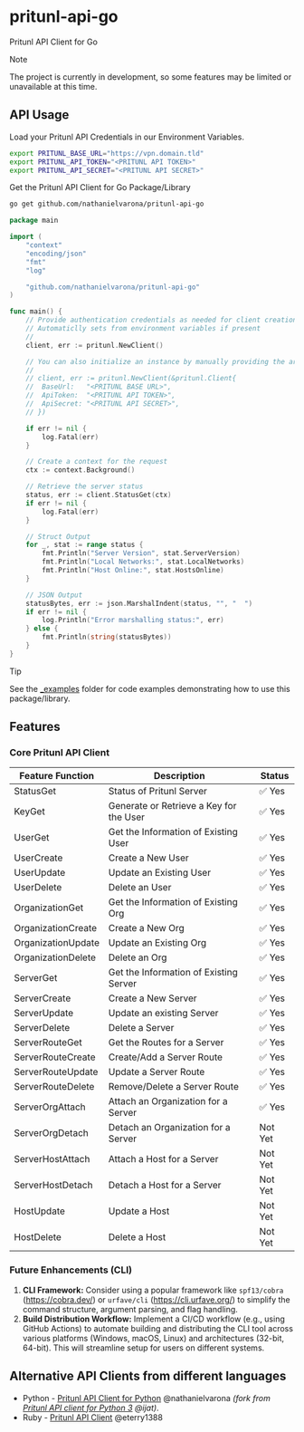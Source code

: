 # pritunl-api-go

Pritunl API Client for Go

> [!NOTE]
> The project is currently in development, so some features may be limited or unavailable at this time.

## API Usage

Load your Pritunl API Credentials in our Environment Variables.

```bash
export PRITUNL_BASE_URL="https://vpn.domain.tld"
export PRITUNL_API_TOKEN="<PRITUNL API TOKEN>"
export PRITUNL_API_SECRET="<PRITUNL API SECRET>"
```

Get the Pritunl API Client for Go Package/Library

```bash
go get github.com/nathanielvarona/pritunl-api-go
```

```go
package main

import (
	"context"
	"encoding/json"
	"fmt"
	"log"

	"github.com/nathanielvarona/pritunl-api-go"
)

func main() {
	// Provide authentication credentials as needed for client creation
	// Automaticlly sets from environment variables if present
	//
	client, err := pritunl.NewClient()

	// You can also initialize an instance by manually providing the arguments.
	//
	// client, err := pritunl.NewClient(&pritunl.Client{
	// 	BaseUrl:   "<PRITUNL BASE URL>",
	// 	ApiToken:  "<PRITUNL API TOKEN>",
	// 	ApiSecret: "<PRITUNL API SECRET>",
	// })

	if err != nil {
		log.Fatal(err)
	}

	// Create a context for the request
	ctx := context.Background()

	// Retrieve the server status
	status, err := client.StatusGet(ctx)
	if err != nil {
		log.Fatal(err)
	}

	// Struct Output
	for _, stat := range status {
		fmt.Println("Server Version", stat.ServerVersion)
		fmt.Println("Local Networks:", stat.LocalNetworks)
		fmt.Println("Host Online:", stat.HostsOnline)
	}

	// JSON Output
	statusBytes, err := json.MarshalIndent(status, "", "  ")
	if err != nil {
		log.Println("Error marshalling status:", err)
	} else {
		fmt.Println(string(statusBytes))
	}
}
```

> [!TIP]
> See the [_examples](./_examples) folder for code examples demonstrating how to use this package/library.

## Features

### Core Pritunl API Client

| Feature Function   | Description                             | Status                 |
|--------------------|-----------------------------------------|------------------------|
| StatusGet          | Status of Pritunl Server                | :white_check_mark: Yes |
| KeyGet             | Generate or Retrieve a Key for the User | :white_check_mark: Yes |
| UserGet            | Get the Information of Existing User    | :white_check_mark: Yes |
| UserCreate         | Create a New User                       | :white_check_mark: Yes |
| UserUpdate         | Update an Existing User                 | :white_check_mark: Yes |
| UserDelete         | Delete an User                          | :white_check_mark: Yes |
| OrganizationGet    | Get the Information of Existing Org     | :white_check_mark: Yes |
| OrganizationCreate | Create a New Org                        | :white_check_mark: Yes |
| OrganizationUpdate | Update an Existing Org                  | :white_check_mark: Yes |
| OrganizationDelete | Delete an Org                           | :white_check_mark: Yes |
| ServerGet          | Get the Information of Existing Server  | :white_check_mark: Yes |
| ServerCreate       | Create a New Server                     | :white_check_mark: Yes |
| ServerUpdate       | Update an existing Server               | :white_check_mark: Yes |
| ServerDelete       | Delete a Server                         | :white_check_mark: Yes |
| ServerRouteGet     | Get the Routes for a Server             | :white_check_mark: Yes |
| ServerRouteCreate  | Create/Add a Server Route               | :white_check_mark: Yes |
| ServerRouteUpdate  | Update a Server Route                   | :white_check_mark: Yes |
| ServerRouteDelete  | Remove/Delete a Server Route            | :white_check_mark: Yes |
| ServerOrgAttach    | Attach an Organization for a Server     | :white_check_mark: Yes |
| ServerOrgDetach    | Detach an Organization for a Server     | Not Yet                |
| ServerHostAttach   | Attach a Host for a Server              | Not Yet                |
| ServerHostDetach   | Detach a Host for a Server              | Not Yet                |
| HostUpdate         | Update a Host                           | Not Yet                |
| HostDelete         | Delete a Host                           | Not Yet                |

### Future Enhancements (CLI)

1. **CLI Framework:** Consider using a popular framework like `spf13/cobra` (https://cobra.dev/) or `urfave/cli` (https://cli.urfave.org/) to simplify the command structure, argument parsing, and flag handling.
2. **Build Distribution Workflow:** Implement a CI/CD workflow (e.g., using GitHub Actions) to automate building and distributing the CLI tool across various platforms (Windows, macOS, Linux) and architectures (32-bit, 64-bit). This will streamline setup for users on different systems.

## Alternative API Clients from different languages
* Python - [Pritunl API Client for Python](https://github.com/nathanielvarona/pritunl-api-python) @nathanielvarona _(fork from [Pritunl API client for Python 3](https://github.com/ijat/pritunl-api-python) @ijat)_.
* Ruby - [Pritunl API Client](https://github.com/eterry1388/pritunl_api_client) @eterry1388
